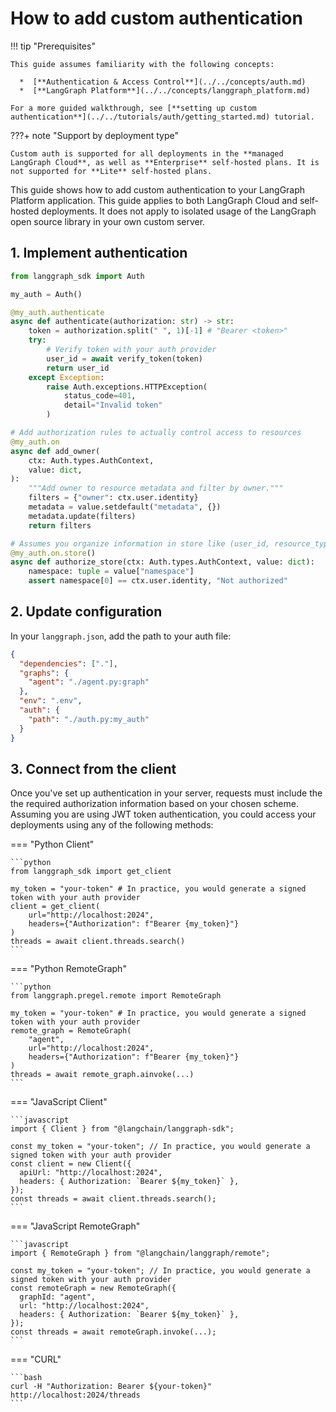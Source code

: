# How to add custom authentication

!!! tip "Prerequisites"

    This guide assumes familiarity with the following concepts:

      *  [**Authentication & Access Control**](../../concepts/auth.md)
      *  [**LangGraph Platform**](../../concepts/langgraph_platform.md)
    
    For a more guided walkthrough, see [**setting up custom authentication**](../../tutorials/auth/getting_started.md) tutorial.

???+ note "Support by deployment type"

    Custom auth is supported for all deployments in the **managed LangGraph Cloud**, as well as **Enterprise** self-hosted plans. It is not supported for **Lite** self-hosted plans.

This guide shows how to add custom authentication to your LangGraph Platform application. This guide applies to both LangGraph Cloud and self-hosted deployments. It does not apply to isolated usage of the LangGraph open source library in your own custom server.

## 1. Implement authentication

```python
from langgraph_sdk import Auth

my_auth = Auth()

@my_auth.authenticate
async def authenticate(authorization: str) -> str:
    token = authorization.split(" ", 1)[-1] # "Bearer <token>"
    try:
        # Verify token with your auth provider
        user_id = await verify_token(token)
        return user_id
    except Exception:
        raise Auth.exceptions.HTTPException(
            status_code=401,
            detail="Invalid token"
        )

# Add authorization rules to actually control access to resources
@my_auth.on
async def add_owner(
    ctx: Auth.types.AuthContext,
    value: dict,
):
    """Add owner to resource metadata and filter by owner."""
    filters = {"owner": ctx.user.identity}
    metadata = value.setdefault("metadata", {})
    metadata.update(filters)
    return filters

# Assumes you organize information in store like (user_id, resource_type, resource_id)
@my_auth.on.store()
async def authorize_store(ctx: Auth.types.AuthContext, value: dict):
    namespace: tuple = value["namespace"]
    assert namespace[0] == ctx.user.identity, "Not authorized"

```

## 2. Update configuration

In your `langgraph.json`, add the path to your auth file:

```json hl_lines="7-9"
{
  "dependencies": ["."],
  "graphs": {
    "agent": "./agent.py:graph"
  },
  "env": ".env",
  "auth": {
    "path": "./auth.py:my_auth"
  }
}
```

## 3. Connect from the client

Once you've set up authentication in your server, requests must include the the required authorization information based on your chosen scheme.
Assuming you are using JWT token authentication, you could access your deployments using any of the following methods:

=== "Python Client"

    ```python
    from langgraph_sdk import get_client

    my_token = "your-token" # In practice, you would generate a signed token with your auth provider
    client = get_client(
        url="http://localhost:2024",
        headers={"Authorization": f"Bearer {my_token}"}
    )
    threads = await client.threads.search()
    ```

=== "Python RemoteGraph"

    ```python
    from langgraph.pregel.remote import RemoteGraph
    
    my_token = "your-token" # In practice, you would generate a signed token with your auth provider
    remote_graph = RemoteGraph(
        "agent",
        url="http://localhost:2024",
        headers={"Authorization": f"Bearer {my_token}"}
    )
    threads = await remote_graph.ainvoke(...)
    ```

=== "JavaScript Client"

    ```javascript
    import { Client } from "@langchain/langgraph-sdk";

    const my_token = "your-token"; // In practice, you would generate a signed token with your auth provider
    const client = new Client({
      apiUrl: "http://localhost:2024",
      headers: { Authorization: `Bearer ${my_token}` },
    });
    const threads = await client.threads.search();
    ```

=== "JavaScript RemoteGraph"

    ```javascript
    import { RemoteGraph } from "@langchain/langgraph/remote";

    const my_token = "your-token"; // In practice, you would generate a signed token with your auth provider
    const remoteGraph = new RemoteGraph({
      graphId: "agent",
      url: "http://localhost:2024",
      headers: { Authorization: `Bearer ${my_token}` },
    });
    const threads = await remoteGraph.invoke(...);
    ```

=== "CURL"

    ```bash
    curl -H "Authorization: Bearer ${your-token}" http://localhost:2024/threads
    ```

